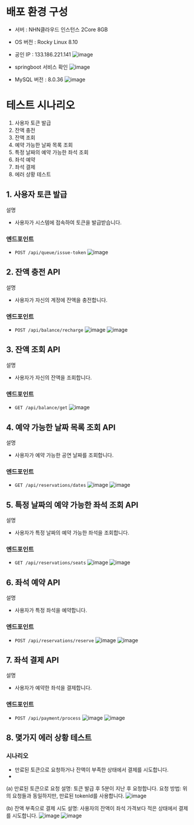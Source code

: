 # 배포 환경 구성
 - 서버 : NHN클라우드 인스턴스 2Core 8GB
 - OS 버전 : Rocky Linux 8.10
 - 공인 IP : 133.186.221.141
![image](https://github.com/user-attachments/assets/1b5ddc2c-b0da-4ffe-b2b3-0d7133108eb3)

 - springboot 서비스 확인
![image](https://github.com/user-attachments/assets/9043f41f-937e-4e21-91ff-a20441e92ed3)

  
 - MySQL 버전 : 8.0.36
![image](https://github.com/user-attachments/assets/160877ae-4b4f-4194-a65e-9a757e34aee8)


# 테스트 시나리오
 1. 사용자 토큰 발급
 2. 잔액 충전
 3. 잔액 조회
 4. 예약 가능한 날짜 목록 조회
 5. 특정 날짜의 예약 가능한 좌석 조회
 6. 좌석 예약
 7. 좌석 결제
 8. 에러 상황 테스트

## 1. 사용자 토큰 발급
설명
 - 사용자가 시스템에 접속하여 토큰을 발급받습니다.

### 엔드포인트
- `POST /api/queue/issue-token`
![image](https://github.com/user-attachments/assets/8ac3d6f9-f7b9-4883-9993-5a4dffae6a4f)

## 2. 잔액 충전 API
설명
 - 사용자가 자신의 계정에 잔액을 충전합니다.

### 엔드포인트
 - `POST /api/balance/recharge`
![image](https://github.com/user-attachments/assets/9f319769-5cd7-4076-8944-021af758b0aa)
![image](https://github.com/user-attachments/assets/7ecd6adf-7d2a-475a-8d5b-85a590325ed3)

## 3. 잔액 조회 API
설명
 - 사용자가 자신의 잔액을 조회합니다.

### 엔드포인트
 - `GET /api/balance/get`
![image](https://github.com/user-attachments/assets/23a72fc2-c9d0-4e80-944f-93eb0b7cf57f)

## 4. 예약 가능한 날짜 목록 조회 API
설명
 - 사용자가 예약 가능한 공연 날짜를 조회합니다.

### 엔드포인트
 - `GET /api/reservations/dates`
![image](https://github.com/user-attachments/assets/c4d8ed2d-28f9-46f5-9fcf-4cb16b5a6fdd)
![image](https://github.com/user-attachments/assets/dcf85d62-b04f-407b-be08-bfc59f0d1f8f)

## 5. 특정 날짜의 예약 가능한 좌석 조회 API
설명
 - 사용자가 특정 날짜의 예약 가능한 좌석을 조회합니다.

### 엔드포인트
 - `GET /api/reservations/seats`
![image](https://github.com/user-attachments/assets/2dd53491-41dd-4f36-aa20-f08c7ff52863)
![image](https://github.com/user-attachments/assets/ee70dfec-09fd-4483-a0a5-e65f334adcec)

## 6. 좌석 예약 API
설명
 - 사용자가 특정 좌석을 예약합니다.
 
### 엔드포인트
 - `POST /api/reservations/reserve`
![image](https://github.com/user-attachments/assets/ff9a1d81-435c-4261-b4d0-827f420d91f3)
![image](https://github.com/user-attachments/assets/eb43fbf7-442f-4c78-86e6-4e21b349f959)

## 7. 좌석 결제 API
설명
 - 사용자가 예약한 좌석을 결제합니다.

### 엔드포인트
 - `POST /api/payment/process`
![image](https://github.com/user-attachments/assets/67507dec-0e7c-4ad1-b52c-6cc43fea845a)
![image](https://github.com/user-attachments/assets/85e7f69e-70e7-4ca0-ab12-9524023ea482)

## 8. 몇가지 에러 상황 테스트
### 시나리오
 - 만료된 토큰으로 요청하거나 잔액이 부족한 상태에서 결제를 시도합니다.
 - 
(a) 만료된 토큰으로 요청
설명: 토큰 발급 후 5분이 지난 후 요청합니다.
요청 방법: 위의 요청들과 동일하지만, 만료된 tokenId를 사용합니다.
![image](https://github.com/user-attachments/assets/ae2c275e-2dcd-4d16-886a-12ac28e9a2ef)


(b) 잔액 부족으로 결제 시도
설명: 사용자의 잔액이 좌석 가격보다 적은 상태에서 결제를 시도합니다.
![image](https://github.com/user-attachments/assets/ba38286d-dfd9-4a5a-87f9-1f41b0b8a2e8)
![image](https://github.com/user-attachments/assets/3941050d-2cc2-416e-96a2-3d552f5f877e)

